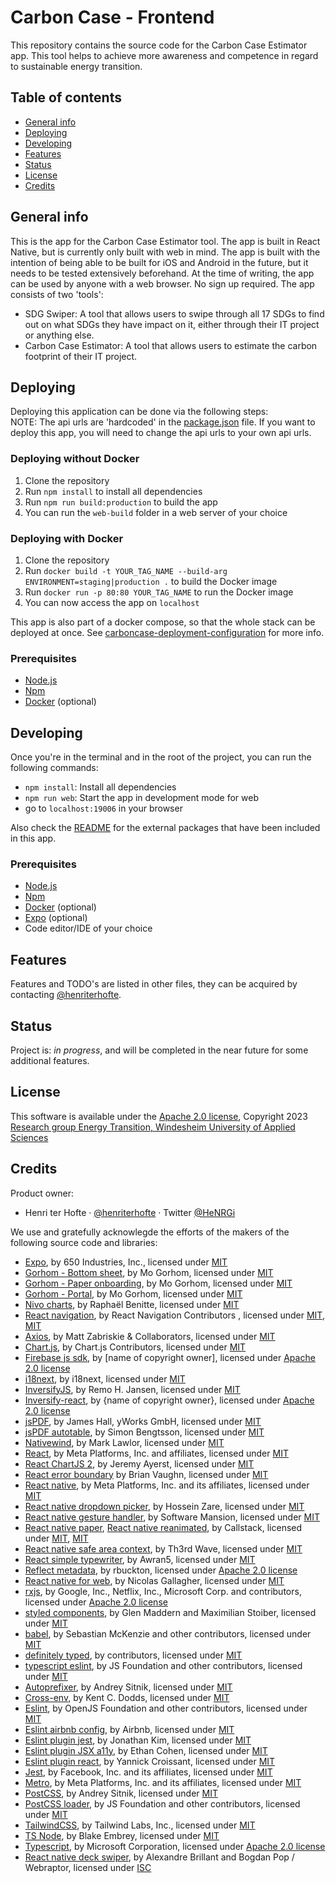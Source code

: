 # Carbon Case - Frontend

This repository contains the source code for the Carbon Case Estimator app. This tool helps to achieve more awareness
and competence in regard to sustainable energy transition.

## Table of contents

* [General info](#general-info)
* [Deploying](#deploying)
* [Developing](#developing)
* [Features](#features)
* [Status](#status)
* [License](#license)
* [Credits](#credits)

## General info

This is the app for the Carbon Case Estimator tool. The app is built in React Native, but is currently only built with
web in mind. The app is built with the intention of being able to be built for iOS and Android in the future, but it
needs to be tested extensively beforehand. At the time of writing, the app can be used by anyone with a web browser. No
sign up required. The app consists of two 'tools':

- SDG Swiper: A tool that allows users to swipe through all 17 SDGs to find out on what SDGs they have impact on it,
  either through their IT project or anything else.
- Carbon Case Estimator: A tool that allows users to estimate the carbon footprint of their IT project.

## Deploying

Deploying this application can be done via the following steps:
<br>NOTE: The api urls are 'hardcoded' in the [package.json](package.json) file. If you want to deploy this app, you
will need to change the api urls to your own api urls.

### Deploying without Docker

1. Clone the repository
2. Run `npm install` to install all dependencies
3. Run `npm run build:production` to build the app
4. You can run the `web-build` folder in a web server of your choice

### Deploying with Docker

1. Clone the repository
2. Run `docker build -t YOUR_TAG_NAME --build-arg ENVIRONMENT=staging|production .` to build the Docker image
3. Run `docker run -p 80:80 YOUR_TAG_NAME` to run the Docker image
4. You can now access the app on `localhost`

This app is also part of a docker compose, so that the whole stack can be deployed at once.
See [carboncase-deployment-configuration](https://github.com/energietransitie/carboncase-deployment-configuration) for
more info.

### Prerequisites

- [Node.js](https://nodejs.org/en/)
- [Npm](https://www.npmjs.com/)
- [Docker](https://www.docker.com/) (optional)

## Developing

Once you're in the terminal and in the root of the project, you can run the following commands:

- `npm install`: Install all dependencies
- `npm run web`: Start the app in development mode for web
- go to `localhost:19006` in your browser

Also check the [README](src/external-packages/README.md) for the external packages that have been included in this app.

### Prerequisites

- [Node.js](https://nodejs.org/en/)
- [Npm](https://www.npmjs.com/)
- [Docker](https://www.docker.com/) (optional)
- [Expo](https://expo.io/) (optional)
- Code editor/IDE of your choice

## Features

Features and TODO's are listed in other files, they can be acquired by
contacting [@henriterhofte](https://github.com/henriterhofte).

## Status

Project is: _in progress_, and will be completed in the near future for some additional features.

## License

This software is available under the [Apache 2.0 license](./LICENSE), Copyright
2023 [Research group Energy Transition, Windesheim University of Applied Sciences](https://windesheim.nl/energietransitie)

## Credits

Product owner:

* Henri ter Hofte · [@henriterhofte](https://github.com/henriterhofte) · Twitter [@HeNRGi](https://twitter.com/HeNRGi)

We use and gratefully acknowlegde the efforts of the makers of the following source code and libraries:

* [Expo](https://github.com/expo/expo), by 650 Industries, Inc., licensed
  under [MIT](https://github.com/expo/expo/blob/main/LICENSE)
* [Gorhom - Bottom sheet](https://github.com/gorhom/react-native-bottom-sheet), by Mo Gorhom, licensed
  under [MIT](https://github.com/gorhom/react-native-bottom-sheet/blob/master/LICENSE)
* [Gorhom - Paper onboarding](https://github.com/gorhom/react-native-paper-onboarding), by Mo Gorhom, licensed
  under [MIT](https://github.com/gorhom/react-native-paper-onboarding/blob/master/LICENSE)
* [Gorhom - Portal](https://github.com/gorhom/react-native-portal), by Mo Gorhom, licensed
  under [MIT](https://github.com/gorhom/react-native-portal/blob/master/LICENSE)
* [Nivo charts](https://github.com/plouc/nivo), by Raphaël Benitte, licensed
  under [MIT](https://github.com/plouc/nivo/blob/master/LICENSE.md)
* [React navigation](https://github.com/react-navigation/react-navigation), by React Navigation Contributors , licensed
  under [MIT](https://github.com/react-navigation/react-navigation/blob/main/packages/native/LICENSE), [MIT](https://github.com/react-navigation/react-navigation/blob/main/packages/native-stack/LICENSE)
* [Axios](https://github.com/axios/axios), by Matt Zabriskie & Collaborators, licensed
  under [MIT](https://github.com/axios/axios/blob/v1.x/LICENSE)
* [Chart.js](https://github.com/chartjs/Chart.js), by Chart.js Contributors, licensed
  under [MIT](https://github.com/chartjs/Chart.js/blob/master/LICENSE.md)
* [Firebase js sdk](https://github.com/firebase/firebase-js-sdk), by [name of copyright owner], licensed
  under [Apache 2.0 license](https://github.com/firebase/firebase-js-sdk/blob/master/LICENSE)
* [i18next](https://github.com/i18next/i18next), by i18next, licensed
  under [MIT](https://github.com/i18next/i18next/blob/master/LICENSE)
* [InversifyJS](https://github.com/inversify/InversifyJS), by Remo H. Jansen, licensed
  under [MIT](https://github.com/inversify/InversifyJS/blob/master/LICENSE)
* [Inversify-react](https://github.com/Kukkimonsuta/inversify-react), by {name of copyright owner}, licensed
  under [Apache 2.0 license](https://github.com/Kukkimonsuta/inversify-react/blob/master/LICENSE)
* [jsPDF](https://github.com/parallax/jsPDF), by James Hall, yWorks GmbH, licensed
  under [MIT](https://github.com/parallax/jsPDF/blob/master/LICENSE)
* [jsPDF autotable](https://github.com/simonbengtsson/jsPDF-AutoTable), by Simon Bengtsson, licensed
  under [MIT](https://github.com/simonbengtsson/jsPDF-AutoTable/blob/master/LICENSE.txt)
* [Nativewind](https://github.com/marklawlor/nativewind), by Mark Lawlor, licensed
  under [MIT](https://github.com/marklawlor/nativewind/blob/main/packages/nativewind/LICENSE)
* [React](https://github.com/facebook/react), by Meta Platforms, Inc. and affiliates, licensed
  under [MIT](https://github.com/facebook/react/blob/main/LICENSE)
* [React ChartJS 2](https://github.com/reactchartjs/react-chartjs-2), by Jeremy Ayerst, licensed
  under [MIT](https://github.com/reactchartjs/react-chartjs-2/blob/master/LICENSE)
* [React error boundary](https://github.com/bvaughn/react-error-boundary) by Brian Vaughn, licensed
  under [MIT](https://github.com/bvaughn/react-error-boundary/blob/master/LICENSE)
* [React native](https://github.com/facebook/react-native), by Meta Platforms, Inc. and its affiliates, licensed
  under [MIT](https://github.com/facebook/react-native/blob/main/LICENSE)
* [React native dropdown picker](https://github.com/hossein-zare/react-native-dropdown-picker), by Hossein Zare,
  licensed under [MIT](https://github.com/hossein-zare/react-native-dropdown-picker/blob/master/LICENSE)
* [React native gesture handler](https://github.com/software-mansion/react-native-gesture-handler), by Software Mansion,
  licensed under [MIT](https://github.com/software-mansion/react-native-gesture-handler/blob/main/LICENSE)
* [React native paper](https://github.com/callstack/react-native-paper), [React native reanimated](https://github.com/software-mansion/react-native-reanimated),
  by Callstack, licensed
  under [MIT](https://github.com/callstack/react-native-paper/blob/main/LICENSE.md), [MIT](https://github.com/software-mansion/react-native-reanimated/blob/main/LICENSE)
* [React native safe area context](https://github.com/th3rdwave/react-native-safe-area-context), by Th3rd Wave, licensed
  under [MIT](https://github.com/th3rdwave/react-native-safe-area-context/blob/main/LICENSE)
* [React simple typewriter](https://github.com/awran5/react-simple-typewriter), by Awran5, licensed
  under [MIT](https://github.com/awran5/react-simple-typewriter/blob/main/LICENSE)
* [Reflect metadata](https://github.com/rbuckton/reflect-metadata), by rbuckton, licensed
  under [Apache 2.0 license](https://github.com/rbuckton/reflect-metadata/blob/master/LICENSE)
* [React native for web](https://github.com/necolas/react-native-web), by Nicolas Gallagher, licensed
  under [MIT](https://github.com/necolas/react-native-web/blob/master/LICENSE)
* [rxjs](https://github.com/ReactiveX/rxjs), by Google, Inc., Netflix, Inc., Microsoft Corp. and contributors, licensed
  under [Apache 2.0 license](https://github.com/ReactiveX/rxjs/blob/master/LICENSE.txt)
* [styled components](https://github.com/styled-components/styled-components), by Glen Maddern and Maximilian Stoiber,
  licensed under [MIT](https://github.com/styled-components/styled-components/blob/main/LICENSE)
* [babel](https://github.com/babel/babel), by Sebastian McKenzie and other contributors, licensed
  under [MIT](https://github.com/babel/babel/blob/main/LICENSE)
* [definitely typed](https://github.com/DefinitelyTyped/DefinitelyTyped/blob/master/LICENSE), by contributors, licensed
  under [MIT](https://github.com/DefinitelyTyped/DefinitelyTyped/blob/master/LICENSE)
* [typescript eslint](https://github.com/typescript-eslint/typescript-eslint), by JS Foundation and other contributors,
  licensed
  under [MIT](https://github.com/typescript-eslint/typescript-eslint/blob/main/LICENSE)
* [Autoprefixer](https://github.com/postcss/autoprefixer), by Andrey Sitnik, licensed
  under [MIT](https://github.com/postcss/autoprefixer/blob/main/LICENSE)
* [Cross-env](https://github.com/kentcdodds/cross-env), by Kent C. Dodds, licensed
  under [MIT](https://github.com/kentcdodds/cross-env/blob/master/LICENSE)
* [Eslint](https://github.com/eslint/eslint), by OpenJS Foundation and other contributors, licensed
  under [MIT](https://github.com/eslint/eslint/blob/main/LICENSE)
* [Eslint airbnb config](https://github.com/airbnb/javascript/blob/master/packages/eslint-config-airbnb-base), by
  Airbnb, licensed
  under [MIT](https://github.com/airbnb/javascript/blob/master/packages/eslint-config-airbnb-base/LICENSE.md)
* [Eslint plugin jest](https://github.com/jest-community/eslint-plugin-jest), by Jonathan Kim, licensed
  under [MIT](https://github.com/jest-community/eslint-plugin-jest/blob/main/LICENSE)
* [Eslint plugin JSX a11y](https://github.com/jsx-eslint/eslint-plugin-jsx-a11y), by Ethan Cohen, licensed
  under [MIT](https://github.com/jsx-eslint/eslint-plugin-jsx-a11y/blob/main/LICENSE.md)
* [Eslint plugin react](https://github.com/jsx-eslint/eslint-plugin-react), by Yannick Croissant, licensed
  under [MIT](https://github.com/jsx-eslint/eslint-plugin-react/blob/main/LICENSE)
* [Jest](https://github.com/facebook/jest), by Facebook, Inc. and its affiliates, licensed
  under [MIT](https://github.com/facebook/jest/blob/main/LICENSE)
* [Metro](https://github.com/facebook/metro), by Meta Platforms, Inc. and its affiliates, licensed
  under [MIT](https://github.com/facebook/metro/blob/main/LICENSE)
* [PostCSS](https://github.com/postcss/postcss), by Andrey Sitnik, licensed
  under [MIT](https://github.com/postcss/postcss/blob/main/LICENSE)
* [PostCSS loader](https://github.com/webpack-contrib/postcss-loader), by JS Foundation and other contributors, licensed
  under [MIT](https://github.com/webpack-contrib/postcss-loader/blob/master/LICENSE)
* [TailwindCSS](https://github.com/tailwindlabs/tailwindcss), by Tailwind Labs, Inc., licensed
  under [MIT](https://github.com/tailwindlabs/tailwindcss/blob/master/LICENSE)
* [TS Node](https://github.com/TypeStrong/ts-node), by Blake Embrey, licensed
  under [MIT](https://github.com/TypeStrong/ts-node/blob/main/LICENSE)
* [Typescript](https://github.com/microsoft/TypeScript), by Microsoft Corporation, licensed
  under [Apache 2.0 license](https://github.com/microsoft/TypeScript/blob/main/LICENSE.txt)
* [React native deck swiper](https://github.com/webraptor/react-native-deck-swiper), by Alexandre Brillant and Bogdan
  Pop / Webraptor, licensed
  under [ISC](https://github.com/webraptor/react-native-deck-swiper/blob/master/LICENSE)
